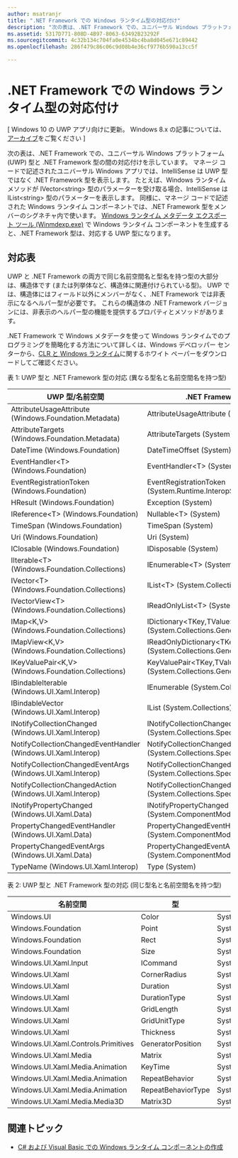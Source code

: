 ```yaml
---
author: msatranjr
title: ".NET Framework での Windows ランタイム型の対応付け"
description: "次の表は、.NET Framework での、ユニバーサル Windows プラットフォーム (UWP) 型と .NET Framework 型の間の対応付けを示しています。"
ms.assetid: 5317D771-808D-4B97-8063-63492B23292F
ms.sourcegitcommit: 4c32b134c704fa0e4534bc4ba8d045e671c89442
ms.openlocfilehash: 286f479c86c06c9d08b4e36cf9776b590a13cc5f

---
```


# .NET Framework での Windows ランタイム型の対応付け


\[ Windows 10 の UWP アプリ向けに更新。 Windows 8.x の記事については、[アーカイブ](http://go.microsoft.com/fwlink/p/?linkid=619132)をご覧ください \]

次の表は、.NET Framework での、ユニバーサル Windows プラットフォーム (UWP) 型と .NET Framework 型の間の対応付けを示しています。 マネージ コードで記述されたユニバーサル Windows アプリでは、IntelliSense は UWP 型ではなく .NET Framework 型を表示します。 たとえば、Windows ランタイム メソッドが IVector&lt;string&gt; 型のパラメーターを受け取る場合、IntelliSense は IList&lt;string&gt; 型のパラメーターを表示します。 同様に、マネージ コードで記述された Windows ランタイム コンポーネントでは、.NET Framework 型をメンバーのシグネチャ内で使います。 [Windows ランタイム メタデータ エクスポート ツール (Winmdexp.exe)](https://msdn.microsoft.com/library/hh925576.aspx) で Windows ランタイム コンポーネントを生成すると、.NET Framework 型は、対応する UWP 型になります。

## 対応表


UWP と .NET Framework の両方で同じ名前空間名と型名を持つ型の大部分は、構造体です (または列挙体など、構造体に関連付けられている型)。 UWP では、構造体にはフィールド以外にメンバーがなく、.NET Framework では非表示になるヘルパー型が必要です。 これらの構造体の .NET Framework バージョンには、非表示のヘルパー型の機能を提供するプロパティとメソッドがあります。

.NET Framework で Windows メタデータを使って Windows ランタイムでのプログラミングを簡略化する方法について詳しくは、Windows デベロッパー センターから、[CLR と Windows ランタイム](http://download.microsoft.com/download/2/3/E/23E1E9BE-41AA-4716-A7B3-82040271394C/CLR%20and%20the%20Windows%20Runtime.docx)に関するホワイト ペーパーをダウンロードしてご確認ください。

表 1: UWP 型と .NET Framework 型の対応 (異なる型名と名前空間名を持つ型)

| UWP 型/名前空間                                            | .NET Framework 型/名前空間                                          | .NET Framework アセンブリ                           |
|---------------------------------------------------------------|------------------------------------------------------------------------|---------------------------------------------------|
| AttributeUsageAttribute (Windows.Foundation.Metadata)         | AttributeUsageAttribute (System)                                       | System.Runtime.dll                                |
| AttributeTargets (Windows.Foundation.Metadata)                | AttributeTargets (System)                                              | System.Runtime.dll                                |
| DateTime (Windows.Foundation)                                 | DateTimeOffset (System)                                                | System.Runtime.dll                                |
| EventHandler&lt;T&gt; (Windows.Foundation)                    | EventHandler&lt;T&gt; (System)                                         | System.Runtime.dll                                |
| EventRegistrationToken (Windows.Foundation)                   | EventRegistrationToken (System.Runtime.InteropServices.WindowsRuntime) | System.Runtime.InteropServices.WindowsRuntime.dll |
| HResult (Windows.Foundation)                                  | Exception (System)                                                     | System.Runtime.dll                                |
| IReference&lt;T&gt; (Windows.Foundation)                      | Nullable&lt;T&gt; (System)                                             | System.Runtime.dll                                |
| TimeSpan (Windows.Foundation)                                 | TimeSpan (System)                                                      | System.Runtime.dll                                |
| Uri (Windows.Foundation)                                      | Uri (System)                                                           | System.Runtime.dll                                |
| IClosable (Windows.Foundation)                                | IDisposable (System)                                                   | System.Runtime.dll                                |
| IIterable&lt;T&gt; (Windows.Foundation.Collections)           | IEnumerable&lt;T&gt; (System.Collections.Generic)                      | System.Runtime.dll                                |
| IVector&lt;T&gt; (Windows.Foundation.Collections)             | IList&lt;T&gt; (System.Collections.Generic)                            | System.Runtime.dll                                |
| IVectorView&lt;T&gt; (Windows.Foundation.Collections)         | IReadOnlyList&lt;T&gt; (System.Collections.Generic)                    | System.Runtime.dll                                |
| IMap&lt;K,V&gt; (Windows.Foundation.Collections)              | IDictionary&lt;TKey,TValue&gt; (System.Collections.Generic)            | System.Runtime.dll                                |
| IMapView&lt;K,V&gt; (Windows.Foundation.Collections)          | IReadOnlyDictionary&lt;TKey,TValue&gt; (System.Collections.Generic)    | System.Runtime.dll                                |
| IKeyValuePair&lt;K,V&gt; (Windows.Foundation.Collections)     | KeyValuePair&lt;TKey,TValue&gt; (System.Collections.Generic)           | System.Runtime.dll                                |
| IBindableIterable (Windows.UI.Xaml.Interop)                   | IEnumerable (System.Collections)                                       | System.Runtime.dll                                |
| IBindableVector (Windows.UI.Xaml.Interop)                     | IList (System.Collections)                                             | System.Runtime.dll                                |
| INotifyCollectionChanged (Windows.UI.Xaml.Interop)            | INotifyCollectionChanged (System.Collections.Specialized)              | System.ObjectModel.dll                            |
| NotifyCollectionChangedEventHandler (Windows.UI.Xaml.Interop) | NotifyCollectionChangedEventHandler (System.Collections.Specialized)   | System.ObjectModel.dll                            |
| NotifyCollectionChangedEventArgs (Windows.UI.Xaml.Interop)    | NotifyCollectionChangedEventArgs (System.Collections.Specialized)      | System.ObjectModel.dll                            |
| NotifyCollectionChangedAction (Windows.UI.Xaml.Interop)       | NotifyCollectionChangedAction (System.Collections.Specialized)         | System.ObjectModel.dll                            |
| INotifyPropertyChanged (Windows.UI.Xaml.Data)                 | INotifyPropertyChanged (System.ComponentModel)                         | System.ObjectModel.dll                            |
| PropertyChangedEventHandler (Windows.UI.Xaml.Data)            | PropertyChangedEventHandler (System.ComponentModel)                    | System.ObjectModel.dll                            |
| PropertyChangedEventArgs (Windows.UI.Xaml.Data)               | PropertyChangedEventArgs (System.ComponentModel)                       | System.ObjectModel.dll                            |
| TypeName (Windows.UI.Xaml.Interop)                            | Type (System)                                                          | System.Runtime.dll                                |

 

表 2: UWP 型と .NET Framework 型の対応 (同じ型名と名前空間名を持つ型)

| 名前空間                           | 型               | .NET Framework アセンブリ                   |
|-------------------------------------|--------------------|-------------------------------------------|
| Windows.UI                          | Color              | System.Runtime.WindowsRuntime.dll         |
| Windows.Foundation                  | Point              | System.Runtime.WindowsRuntime.dll         |
| Windows.Foundation                  | Rect               | System.Runtime.WindowsRuntime.dll         |
| Windows.Foundation                  | Size               | System.Runtime.WindowsRuntime.dll         |
| Windows.UI.Xaml.Input               | ICommand           | System.ObjectModel.dll                    |
| Windows.UI.Xaml                     | CornerRadius       | System.Runtime.WindowsRuntime.UI.Xaml.dll |
| Windows.UI.Xaml                     | Duration           | System.Runtime.WindowsRuntime.UI.Xaml.dll |
| Windows.UI.Xaml                     | DurationType       | System.Runtime.WindowsRuntime.UI.Xaml.dll |
| Windows.UI.Xaml                     | GridLength         | System.Runtime.WindowsRuntime.UI.Xaml.dll |
| Windows.UI.Xaml                     | GridUnitType       | System.Runtime.WindowsRuntime.UI.Xaml.dll |
| Windows.UI.Xaml                     | Thickness          | System.Runtime.WindowsRuntime.UI.Xaml.dll |
| Windows.UI.Xaml.Controls.Primitives | GeneratorPosition  | System.Runtime.WindowsRuntime.UI.Xaml.dll |
| Windows.UI.Xaml.Media               | Matrix             | System.Runtime.WindowsRuntime.UI.Xaml.dll |
| Windows.UI.Xaml.Media.Animation     | KeyTime            | System.Runtime.WindowsRuntime.UI.Xaml.dll |
| Windows.UI.Xaml.Media.Animation     | RepeatBehavior     | System.Runtime.WindowsRuntime.UI.Xaml.dll |
| Windows.UI.Xaml.Media.Animation     | RepeatBehaviorType | System.Runtime.WindowsRuntime.UI.Xaml.dll |
| Windows.UI.Xaml.Media.Media3D       | Matrix3D           | System.Runtime.WindowsRuntime.UI.Xaml.dll |

 

## 関連トピック

* [C# および Visual Basic での Windows ランタイム コンポーネントの作成](creating-windows-runtime-components-in-csharp-and-visual-basic.md)



<!--HONumber=Jun16_HO5-->


